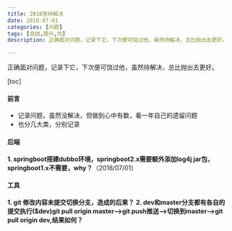 ```yaml
---
title: 2018亟待解决
date: 2018-07-01
categories: [问题]
tags: [总结,提升,坑]
description: 正确面对问题，记录下它，下次便可饶过他，虽然待解决，总比抛出去更好。

---
```


正确面对问题，记录下它，下次便可饶过他，虽然待解决，总比抛出去更好。

<!--more-->

[toc]

#### 前言

- 记录问题，虽然没解决，但做到心中有数，看一年自己的遗留问题
- 也分几大类，分别记录

#### 后端

**1. springboot搭建dubbo环境，springboot2.x需要额外添加log4j jar包，springboot1.x不需要，why？**（2018/07/01）

#### 工具

**1. git 修改内容未提交切换分支，造成的后果？**
**2. dev和master分支都有各自的提交执行($dev)git pull origin master-->git push推送-->切换到master-->git pull origin dev,结果如何？**